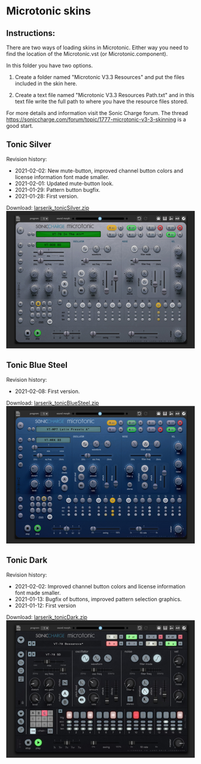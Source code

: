 # Microtonic skins

## Instructions:

There are two ways of loading skins in Microtonic. Either way you need
to find the location of the Microtonic.vst (or Microtonic.component). 

In this folder you have two options. 

1. Create a folder named "Microtonic V3.3 Resources" and put the files 
   included in the skin here.
  
2. Create a text file named "Microtonic V3.3 Resources Path.txt" and in 
this text file write the full path to where you have the resource files 
stored.

For more details and information visit the Sonic Charge forum. The thread
https://soniccharge.com/forum/topic/1777-microtonic-v3-3-skinning is a good
start.


## Tonic Silver
Revision history:
  - 2021-02-02: New mute-button, improved channel button colors and license information font made smaller.
  - 2021-02-01: Updated mute-button look.
  - 2021-01-29: Pattern button bugfix.
  - 2021-01-28: First version.

Download: [larserik_tonicSilver.zip](larserik_tonicSilver.zip)
![preview](larserik_tonicSilver_preview.jpg)


## Tonic Blue Steel
Revision history:
  - 2021-02-08: First version.

Download: [larserik_tonicBlueSteel.zip](larserik_tonicBlueSteel.zip)
![preview](larserik_tonicBlueSteel_preview.jpg)


## Tonic Dark
Revision history:
  - 2021-02-02: Improved channel button colors and license information font made smaller.
  - 2021-01-13: Bugfix of buttons, improved pattern selection graphics.
  - 2021-01-12: First version
  
Download: [larserik_tonicDark.zip](larserik_tonicDark.zip)
![preview](larserik_tonicDark_preview.jpg)

